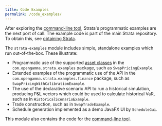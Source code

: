 ```yaml
---
title: Code Examples
permalink: /code_examples/
---
```


After exploring the [command-line tool]({{site.baseurl}}/command_line_tool),
Strata's programmatic examples are the next port of call. The example code is part of the main Strata repository.
To obtain this, see [obtaining Strata]({{site.baseurl}}/obtaining_strata).

The `strata-examples` module includes simple, standalone examples which run out-of-the-box.
These illustrate:

* Programmatic use of the supported [asset classes]({{site.baseurl}}/product_coverage) in the
`com.opengamma.strata.examples` package, such as `SwapPricingExample`.
* Extended examples of the programmatic use of the API in the `com.opengamma.strata.examples.finance` package,
such as `SwapPricingWithCalibrationExample`.
* The use of the declarative scenario API to run a historical simulation, producing P&L vectors which
could be used to calculate historical VaR, such as in `HistoricalScenarioExample`.
* Trade construction, such as in `SwapTradeExample`.
* Schedule generation implemented as a demo JavaFX UI by `ScheduleGui`.

This module also contains the code for the [command-line tool]({{site.baseurl}}/command_line_tool).
